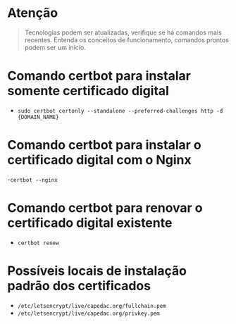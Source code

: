 # Atenção

> Tecnologias podem ser atualizadas, verifique se há comandos mais recentes.
> Entenda os conceitos de funcionamento, comandos prontos podem ser um início.

# Comando certbot para instalar somente certificado digital

- ```sudo certbot certonly --standalone --preferred-challenges http -d {DOMAIN_NAME}```

# Comando certbot para instalar o certificado digital com o Nginx

-```certbot --nginx```

# Comando certbot para renovar o certificado digital existente

- ```certbot renew```

# Possíveis locais de instalação padrão dos certificados
- ```/etc/letsencrypt/live/capedac.org/fullchain.pem```
- ```/etc/letsencrypt/live/capedac.org/privkey.pem```
